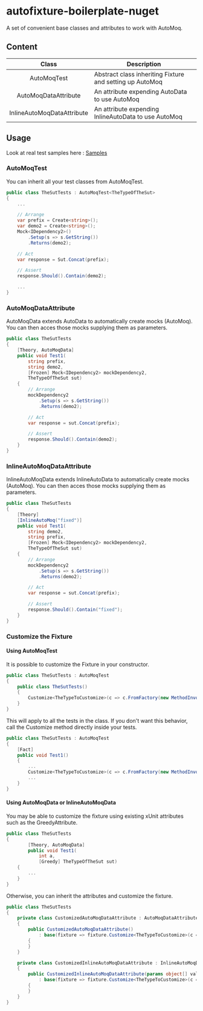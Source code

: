 # autofixture-boilerplate-nuget
A set of convenient base classes and attributes to work with AutoMoq.

## Content
| Class                      | Description                                              |
|:--------------------------:|----------------------------------------------------------|
| AutoMoqTest                | Abstract class inheriting Fixture and setting up AutoMoq |
| AutoMoqDataAttribute       | An attribute expending AutoData to use AutoMoq           |
| InlineAutoMoqDataAttribute | An attribute expending InlineAutoData to use AutoMoq     |

## Usage
Look at real test samples here : <a href="https://github.com/s8Usy429/autofixture-boilerplate-nuget/tree/main/AutoFixture.Boilerplate.Tests">Samples</a>

### AutoMoqTest
You can inherit all your test classes from AutoMoqTest.
```cs
public class TheSutTests : AutoMoqTest<TheTypeOfTheSut>
{
	...

	// Arrange
	var prefix = Create<string>();
	var demo2 = Create<string>();
	Mock<IDependency2>()
		.Setup(s => s.GetString())
		.Returns(demo2);

	// Act
	var response = Sut.Concat(prefix);

	// Assert
	response.Should().Contain(demo2);

	...
}
```

### AutoMoqDataAttribute
AutoMoqData extends AutoData to automatically create mocks (AutoMoq).
You can then acces those mocks supplying them as parameters.
```cs
public class TheSutTests
{
	[Theory, AutoMoqData]
	public void Test1(
		string prefix,
		string demo2,
		[Frozen] Mock<IDependency2> mockDependency2,
		TheTypeOfTheSut sut)
	{
		// Arrange
		mockDependency2
			.Setup(s => s.GetString())
			.Returns(demo2);

		// Act
		var response = sut.Concat(prefix);

		// Assert
		response.Should().Contain(demo2);
	}
}
```

### InlineAutoMoqDataAttribute
InlineAutoMoqData extends InlineAutoData to automatically create mocks (AutoMoq).
You can then acces those mocks supplying them as parameters.
```cs
public class TheSutTests
{
	[Theory]
	[InlineAutoMoq("fixed")]
	public void Test1(
		string demo2,
		string prefix,
		[Frozen] Mock<IDependency2> mockDependency2,
		TheTypeOfTheSut sut)
	{
		// Arrange
		mockDependency2
			.Setup(s => s.GetString())
			.Returns(demo2);

		// Act
		var response = sut.Concat(prefix);

		// Assert
		response.Should().Contain("fixed");
	}
}
```

### Customize the Fixture
#### Using AutoMoqTest
It is possible to customize the Fixture in your constructor.
```cs
public class TheSutTests : AutoMoqTest
{
    public class TheSutTests()
    {
        Customize<TheTypeToCustomize>(c => c.FromFactory(new MethodInvoker(new GreedyConstructorQuery())));
    }
}
```
This will apply to all the tests in the class.
If you don't want this behavior, call the Customize method directly inside your tests.
```cs
public class TheSutTests : AutoMoqTest
{
	[Fact]
	public void Test1()
	{
		...
		Customize<TheTypeToCustomize>(c => c.FromFactory(new MethodInvoker(new GreedyConstructorQuery())));
		...
	}
}
```

#### Using AutoMoqData or InlineAutoMoqData
You may be able to customize the fixture using existing xUnit attributes such as the GreedyAttribute.
```cs
public class TheSutTests
{
        [Theory, AutoMoqData]
        public void Test1(
            int a,
            [Greedy] TheTypeOfTheSut sut)
	{
		...
	}
}
```
Otherwise, you can inherit the attributes and customize the fixture.
```cs
public class TheSutTests
{
	private class CustomizedAutoMoqDataAttribute : AutoMoqDataAttribute
	{
		public CustomizedAutoMoqDataAttribute()
			: base(fixture => fixture.Customize<TheTypeToCustomize>(c => c.FromFactory(new MethodInvoker(new GreedyConstructorQuery()))))
		{
		}
	}

	private class CustomizedInlineAutoMoqDataAttribute : InlineAutoMoqDataAttribute
	{
		public CustomizedInlineAutoMoqDataAttribute(params object[] values)
			: base(fixture => fixture.Customize<TheTypeToCustomize>(c => c.FromFactory(new MethodInvoker(new GreedyConstructorQuery()))), values)
		{
		}
	}
}
```